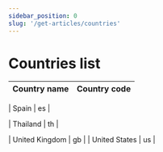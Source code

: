 ```yaml
---
sidebar_position: 0
slug: '/get-articles/countries'
---
```


# Countries list

| Country name           | Country code |
|------------------------|--------------|

[//]: # (| Afghanistan            | af           |)

[//]: # (| Albania                | al           |)

[//]: # (| Algeria                | dz           |)

[//]: # (| Angola                 | ao           |)

[//]: # (| Argentina              | ar           |)

[//]: # (| Armenia                | am           |)

[//]: # (| Australia              | au           |)

[//]: # (| Austria                | at           |)

[//]: # (| Azerbaijan             | az           |)

[//]: # (| Bahamas                | bs           |)

[//]: # (| Belgium                | be           |)

[//]: # (| Bolivia                | bo           |)

[//]: # (| Bosnia and Herzegovina | ba           |)

[//]: # (| Brazil                 | br           |)

[//]: # (| Bulgaria               | bg           |)

[//]: # (| Cambodia               | kh           |)

[//]: # (| Canada                 | ca           |)

[//]: # (| Chile                  | cl           |)

[//]: # (| China                  | cn           |)

[//]: # (| Colombia               | co           |)

[//]: # (| Costa Rica             | cr           |)

[//]: # (| Croatia                | hr           |)

[//]: # (| Cuba                   | cu           |)

[//]: # (| Cyprus                 | cy           |)

[//]: # (| Denmark                | dk           |)

[//]: # (| Dominican Republic     | do           |)

[//]: # (| Ecuador                | ec           |)

[//]: # (| Egypt                  | eg           |)

[//]: # (| Estonia                | ee           |)

[//]: # (| Ethiopia               | et           |)

[//]: # (| Finland                | fi           |)

[//]: # (| France                 | fr           |)

[//]: # (| Georgia                | ge           |)

[//]: # (| Ghana                  | gh           |)

[//]: # (| Greece                 | gr           |)

[//]: # (| Greenland              | gl           |)

[//]: # (| Guatemala              | gt           |)

[//]: # (| Honduras               | hn           |)

[//]: # (| Hong Kong              | hk           |)

[//]: # (| Hungary                | hu           |)

[//]: # (| Iceland                | is           |)

[//]: # (| India                  | in           |)

[//]: # (| Indonesia              | id           |)

[//]: # (| Ireland                | id           |)

[//]: # (| Iraq                   | iq           |)

[//]: # (| Iran                   | ir           |)

[//]: # (| Israel                 | il           |)

[//]: # (| Italy                  | it           |)

[//]: # (| Japan                  | jp           |)

[//]: # (| Kenya                  | ke           |)

[//]: # (| Kosovo                 | xk           |)

[//]: # (| Kuwait                 | kw           |)

[//]: # (| Latvia                 | lv           |)

[//]: # (| Lebanon                | lb           |)

[//]: # (| Libya                  | ly           |)

[//]: # (| Lithuania              | lt           |)

[//]: # (| Luxembourg             | lu           |)

[//]: # (| Macedonia              | mk           |)

[//]: # (| Malaysia               | my           |)

[//]: # (| Maldives               | mv           |)

[//]: # (| Malta                  | mt           |)

[//]: # (| Mexico                 | mx           |)

[//]: # (| Montenegro             | me           |)

[//]: # (| Morocco                | ma           |)

[//]: # (| New Zealand            | nz           |)

[//]: # (| Nicaragua              | ni           |)

[//]: # (| Niger                  | ne           |)

[//]: # (| Nigeria                | ng           |)

[//]: # (| Norway                 | no           |)

[//]: # (| Pakistan               | pk           |)

[//]: # (| Panama                 | pa           |)

[//]: # (| Paraguay               | py           |)

[//]: # (| Peru                   | pe           |)

[//]: # (| Philippines            | ph           |)

[//]: # (| Poland                 | pl           |)

[//]: # (| Portugal               | pt           |)

[//]: # (| Qatar                  | qa           |)

[//]: # (| Romania                | ro           |)

[//]: # (| Russia                 | ru           |)

[//]: # (| Saudi Arabia           | sa           |)

[//]: # (| Serbia                 | rs           |)

[//]: # (| Singapore              | sg           |)

[//]: # (| Slovakia               | sk           |)

[//]: # (| Slovenia               | si           |)

[//]: # (| South Africa           | za           |)

[//]: # (| South Korea            | kr           |)
| Spain                  | es           |

[//]: # (| Sweden                 | se           |)

[//]: # (| Switzerland            | ch           |)

[//]: # (| Syria                  | sy           |)

[//]: # (| Taiwan                 | tw           |)

[//]: # (| Tanzania               | tz           |)
| Thailand               | th           |

[//]: # (| Turkey                 | tr           |)

[//]: # (| Uganda                 | ug           |)

[//]: # (| Ukraine                | ua           |)

[//]: # (| United Arab Emirates   | ae           |)
| United Kingdom         | gb           |
| United States          | us           |

[//]: # (| Uruguay                | uy           |)

[//]: # (| Uzbekistan             | uz           |)

[//]: # (| Venezuela              | ve           |)

[//]: # (| Vietnam                | vn           |)


